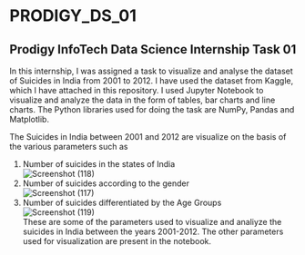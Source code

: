# PRODIGY_DS_01

## Prodigy InfoTech Data Science Internship Task 01
In this internship, I was assigned a task to visualize and analyse the dataset of Suicides in India from 2001 to 2012.
I have used the dataset from Kaggle, which I have attached in this repository.
I used Jupyter Notebook to visualize and analyze the data in the form of tables, bar charts and line charts.
The Python libraries used for doing the task are NumPy, Pandas and Matplotlib.

The Suicides in India between 2001 and 2012 are visualize on the basis of the various parameters such as 

1. Number of suicides in the states of India<br>
![Screenshot (118)](https://github.com/CHIRAGWADKAR/PRODIGY_DS_01/assets/89576084/96ebcd45-8a2d-4e3d-9b97-b5391d9e63f7)<br>
2. Number of suicides according to the gender<br>
![Screenshot (117)](https://github.com/CHIRAGWADKAR/PRODIGY_DS_01/assets/89576084/0e5f2e20-3841-4f6a-885d-07833fd1b200)<br>
3. Number of suicides differentiated by the Age Groups<br>
![Screenshot (119)](https://github.com/CHIRAGWADKAR/PRODIGY_DS_01/assets/89576084/9fa9847a-c01f-4d5e-a19a-8bc8e357daea)<br>
These are some of the parameters used to visualize and analiyze the suicides in India between the years 2001-2012. The other parameters used for visualization are present in the notebook.
